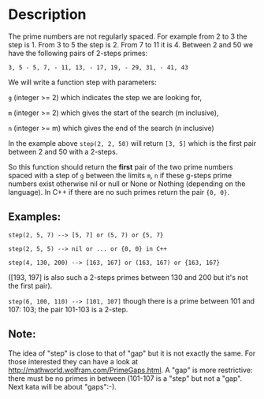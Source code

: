 # Description

The prime numbers are not regularly spaced. For example from 2 to 3 the step is 1. From 3 to 5 the step is 2. From 7 to 11 it is 4. Between 2 and 50 we have the following pairs of 2-steps primes:

`3, 5 - 5, 7, - 11, 13, - 17, 19, - 29, 31, - 41, 43`

We will write a function step with parameters:

`g` (integer >= 2) which indicates the step we are looking for,

`m` (integer >= 2) which gives the start of the search (m inclusive),

`n` (integer >= m) which gives the end of the search (n inclusive)

In the example above `step(2, 2, 50)` will return `[3, 5]` which is the first pair between 2 and 50 with a 2-steps.

So this function should return the **first** pair of the two prime numbers spaced with a step of `g` between the limits `m`, `n` if these g-steps prime numbers exist otherwise nil or null or None or Nothing (depending on the language). In C++ if there are no such primes return the pair `{0, 0}`.

## Examples:

`step(2, 5, 7) --> [5, 7] or (5, 7) or {5, 7}`

`step(2, 5, 5) --> nil or ... or {0, 0} in C++`

`step(4, 130, 200) --> [163, 167] or (163, 167) or {163, 167}`

([193, 197] is also such a 2-steps primes between 130 and 200 but it's not the first pair).

`step(6, 100, 110) --> [101, 107]` though there is a prime between 101 and 107: 103; the pair 101-103 is a 2-step.

## Note:

The idea of "step" is close to that of "gap" but it is not exactly the same. For those interested they can have a look at http://mathworld.wolfram.com/PrimeGaps.html. A "gap" is more restrictive: there must be no primes in between (101-107 is a "step" but not a "gap". Next kata will be about "gaps":-).
